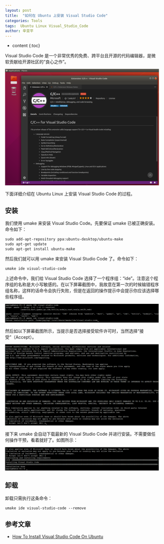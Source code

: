 ```yaml
---
layout: post
title:  "如何在 Ubuntu 上安装 Visual Studio Code"
categories: Tools
tags:  Ubuntu Linux Visual_Studio_Code
author: 辛亚平
---
```


* content
{:toc}

Visual Studio Code 是一个非常优秀的免费、跨平台且开源的代码编辑器，是微软贡献给开源社区的“良心之作”。

![Visual Studio Code running on Ubuntu Linux](/attachment/daily/2017/0804/vscode-on-ubuntu.png)

下面详细介绍在 Ubuntu Linux 上安装 Visual Studio Code 的过程。



## 安装

我们使用 umake 来安装 Visual Studio Code。先要保证 umake 已被正确安装。命令如下：

```
sudo add-apt-repository ppa:ubuntu-desktop/ubuntu-make
sudo apt-get update
sudo apt-get install ubuntu-make
```

然后我们就可以用 umake 来安装 Visual Studio Code 了。命令如下：

```
umake ide visual-studio-code
```

上述命令中，我们给 Visual Studio Code 选择了一个程序组：“ide”。注意这个程序组的名称是大小写敏感的。在以下屏幕截图中，我故意在第一次的时候输错程序组名称，这样的话命令会执行失败，但是在返回的操作提示中会提示你应该选择哪些程序组。

![Install Visual Studio Code using umake: step 1](/attachment/daily/2017/0804/umake-install-vscode-step_1.png)

然后如以下屏幕截图所示，当提示是否选择接受软件许可时，当然选择“接受”（Accept）。

![Install Visual Studio Code using umake: step 1](/attachment/daily/2017/0804/umake-install-vscode-step_2.png)

接下来 umake 会自动下载最新的 Visual Studio Code 并进行安装。不需要做任何操作干预，看着就好了。如图所示：

![Install Visual Studio Code using umake: step 1](/attachment/daily/2017/0804/umake-install-vscode-step_3.png)

## 卸载

卸载只需执行这条命令：

```
umake ide visual-studio-code --remove
```



## 参考文章

- [How To Install Visual Studio Code On Ubuntu](https://itsfoss.com/install-visual-studio-code-ubuntu/)

